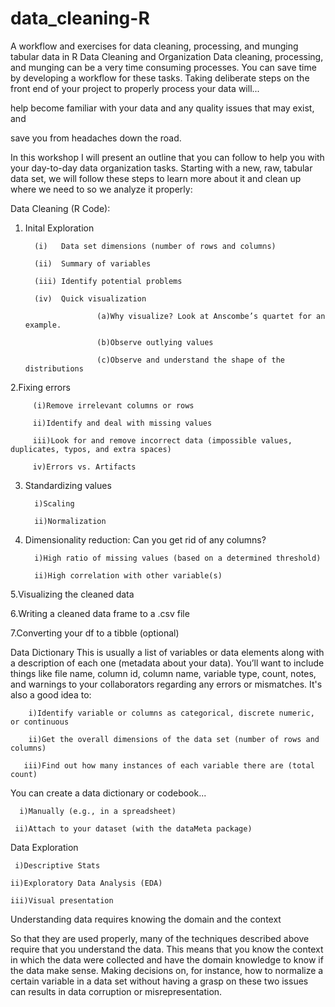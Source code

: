 # data_cleaning-R
A workflow and exercises for data cleaning, processing, and munging tabular data in R
Data Cleaning and Organization
Data cleaning, processing, and munging can be a very time consuming processes. You can save time by developing a workflow for these tasks. Taking deliberate steps on the front end of your project to properly process your data will...

 help become familiar with your data and any quality issues that may exist, and

 save you from headaches down the road.

In this workshop I will present an outline that you can follow to help you with your day-to-day data organization tasks. Starting with a new, raw, tabular data set, we will follow these steps to learn more about it and clean up where we need to so we analyze it properly:

Data Cleaning (R Code):

1. Inital Exploration




         (i)   Data set dimensions (number of rows and columns)

         (ii)  Summary of variables

         (iii) Identify potential problems

         (iv)  Quick visualization
         
                       (a)Why visualize? Look at Anscombe’s quartet for an example.
         
                       (b)Observe outlying values
         
                       (c)Observe and understand the shape of the distributions

2.Fixing errors

         (i)Remove irrelevant columns or rows

         ii)Identify and deal with missing values

         iii)Look for and remove incorrect data (impossible values, duplicates, typos, and extra spaces)

         iv)Errors vs. Artifacts

3. Standardizing values
 
         i)Scaling
  
         ii)Normalization

4. Dimensionality reduction: Can you get rid of any columns?

         i)High ratio of missing values (based on a determined threshold)

         ii)High correlation with other variable(s)

5.Visualizing the cleaned data

6.Writing a cleaned data frame to a .csv file

7.Converting your df to a tibble (optional)

Data Dictionary 
This is usually a list of variables or data elements along with a description of each one (metadata about your data). You’ll want to include things like file name, column id, column name, variable type, count, notes, and warnings to your collaborators regarding any errors or mismatches. It's also a good idea to:

         
        i)Identify variable or columns as categorical, discrete numeric, or continuous
 
        ii)Get the overall dimensions of the data set (number of rows and columns)
        
       iii)Find out how many instances of each variable there are (total count)


You can create a data dictionary or codebook...

      i)Manually (e.g., in a spreadsheet)
      
     ii)Attach to your dataset (with the dataMeta package)

Data Exploration

     i)Descriptive Stats

    ii)Exploratory Data Analysis (EDA)

    iii)Visual presentation


Understanding data requires knowing the domain and the context


So that they are used properly, many of the techniques described above require that you understand the data. This means that you know the context in which the data were collected and have the domain knowledge to know if the data make sense. Making decisions on, for instance, how to normalize a certain variable in a data set without having a grasp on these two issues can results in data corruption or misrepresentation.
